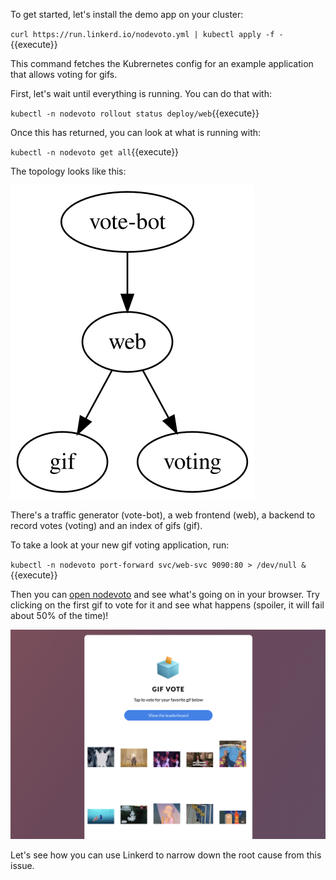 To get started, let's install the demo app on your cluster:

`curl https://run.linkerd.io/nodevoto.yml | kubectl apply -f -`{{execute}}

This command fetches the Kubrernetes config for an example application that
allows voting for gifs.

First, let's wait until everything is running. You can do that with:

`kubectl -n nodevoto rollout status deploy/web`{{execute}}

Once this has returned, you can look at what is running with:

`kubectl -n nodevoto get all`{{execute}}

The topology looks like this:

![nodevoto topology](assets/topology.svg)

There's a traffic generator (vote-bot), a web frontend (web), a backend to
record votes (voting) and an index of gifs (gif).

To take a look at your new gif voting application, run:

`kubectl -n nodevoto port-forward svc/web-svc 9090:80 > /dev/null &`{{execute}}

Then you can [open nodevoto](https://[[HOST_SUBDOMAIN]]-9091-[[KATACODA_HOST]].environments.katacoda.com/)
and see what's going on in your browser. Try clicking on the first gif to vote
for it and see what happens (spoiler, it will fail about 50% of the time)!

![nodevoto](assets/nodevoto.png)

Let's see how you can use Linkerd to narrow down the root cause from this issue.
